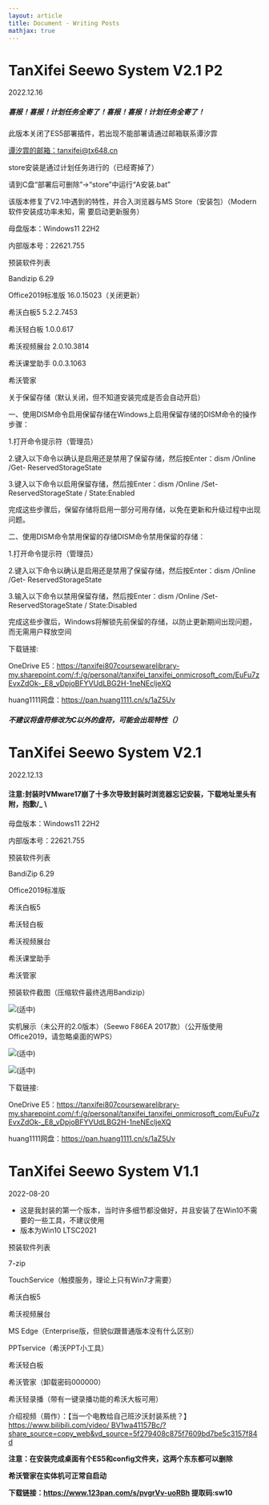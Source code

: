```yaml
---
layout: article
title: Document - Writing Posts
mathjax: true
---
```

# TanXifei Seewo System V2.1 P2

2022.12.16

##### 喜报！喜报！计划任务全寄了！喜报！喜报！计划任务全寄了！

此版本关闭了ES5部署插件，若出现不能部署请通过邮箱联系谭汐霏

[谭汐霏的邮箱：tanxifei@tx648.cn](mailto:谭汐霏的邮箱：tanxifei@tx648.cn)

store安装是通过计划任务进行的（已经寄掉了）

请到C盘“部署后可删除”→“store”中运行“A安装.bat”

该版本修复了V2.1中遇到的特性，并合入浏览器与MS Store（安装包）（Modern软件安装成功率未知，需 要启动更新服务）

母盘版本：Windows11 22H2

内部版本号：22621.755

预装软件列表

Bandizip 6.29

Office2019标准版 16.0.15023（关闭更新）

希沃白板5 5.2.2.7453

希沃轻白板 1.0.0.617

希沃视频展台 2.0.10.3814

希沃课堂助手 0.0.3.1063

希沃管家

关于保留存储（默认关闭，但不知道安装完成是否会自动开启）

一、使用DISM命令启用保留存储在Windows上启用保留存储的DISM命令的操作步骤：

1.打开命令提示符（管理员）

2.键入以下命令以确认是启用还是禁用了保留存储，然后按Enter：dism /Online /Get- ReservedStorageState

3.键入以下命令以启用保留存储，然后按Enter：dism /Online /Set-ReservedStorageState / State:Enabled

完成这些步骤后，保留存储将启用一部分可用存储，以免在更新和升级过程中出现问题。

二、使用DISM命令禁用保留的存储DISM命令禁用保留的存储：

1.打开命令提示符（管理员）

2.键入以下命令以确认是启用还是禁用了保留存储，然后按Enter：dism /Online /Get- ReservedStorageState

3.输入以下命令以禁用保留存储，然后按Enter：dism /Online /Set-ReservedStorageState / State:Disabled

完成这些步骤后，Windows将解锁先前保留的存储，以防止更新期间出现问题，而无需用户释放空间

下载链接:

OneDrive E5：https://tanxifei807coursewarelibrary-my.sharepoint.com/:f:/g/personal/tanxifei_tanxifei_onmicrosoft_com/EuFu7zEvxZdOk-_E8_vDpjoBFYVUdLBG2H-1neNEcljeXQ

huang1111网盘：https://pan.huang1111.cn/s/1aZ5Uv

##### 不建议将盘符修改为C以外的盘符，可能会出现特性（）

# TanXifei Seewo System V2.1

2022.12.13

#### 注意:封装时VMware17崩了十多次导致封装时浏览器忘记安装，下载地址里头有附，抱歉/_ \

母盘版本：Windows11 22H2

内部版本号：22621.755

预装软件列表

BandiZip 6.29

Office2019标准版

希沃白板5

希沃轻白板

希沃视频展台

希沃课堂助手

希沃管家

预装软件截图（压缩软件最终选用Bandizip）

![(适中)](https://sway.office.com/s/WVaBFerAZKJpd0M6/images/YVNr5vcLRAW8rZ?quality=960&allowAnimation=true)

实机展示（未公开的2.0版本）（Seewo F86EA 2017款）（公开版使用Office2019，请忽略桌面的WPS）

![(适中)](https://sway.office.com/s/WVaBFerAZKJpd0M6/images/zuasOWaFhJa5-o?quality=1199&allowAnimation=true)

![(适中)](https://sway.office.com/s/WVaBFerAZKJpd0M6/images/FNMfxuq1lV4NgN?quality=1199&allowAnimation=true)

下载链接:

OneDrive E5：https://tanxifei807coursewarelibrary-my.sharepoint.com/:f:/g/personal/tanxifei_tanxifei_onmicrosoft_com/EuFu7zEvxZdOk-_E8_vDpjoBFYVUdLBG2H-1neNEcljeXQ

huang1111网盘：https://pan.huang1111.cn/s/1aZ5Uv

# TanXifei Seewo System V1.1

2022-08-20

- 这是我封装的第一个版本，当时许多细节都没做好，并且安装了在Win10不需要的一些工具，不建议使用
- 版本为Win10 LTSC2021

预装软件列表

7-zip

TouchService（触摸服务，理论上只有Win7才需要）

希沃白板5

希沃视频展台

MS Edge（Enterprise版，但貌似跟普通版本没有什么区别）

PPTservice（希沃PPT小工具）

希沃轻白板

希沃管家（卸载密码000000）

希沃轻录播（带有一键录播功能的希沃大板可用）

介绍视频（屑作）：【当一个电教给自己班汐沃封装系统？】 [https://www.bilibili.com/video/ BV1wa41157Bc/?share_source=copy_web&vd_source=5f279408c875f7609bd7be5c3157f84d](https://www.bilibili.com/video/BV1wa41157Bc/?share_source=copy_web&vd_source=5f279408c875f7609bd7be5c3157f84d)

**注意：在安装完成桌面有个ES5和config文件夹，这两个东东都可以删除**

**希沃管家在实体机可正常自启动**

**下载链接：https://www.123pan.com/s/pvgrVv-uoRBh 提取码:sw10**